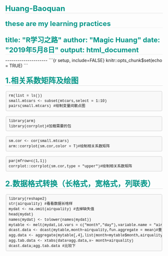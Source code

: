 # Huang-Baoquan
these are  my learning practices
---
title: "R学习之路"
author: "Magic Huang"
date: "2019年5月8日"
output: html_document
---
<meta charset="utf-8">
<meta name="viewport" content="width=device-width, initial-scale=1.0, user-scalable=yes">
<style>
/*
 * NOTE:
 * - The use of browser-specific styles (-moz-, -webkit-) should be avoided.
 *   If used, they may not render correctly for people reading the email in
 *   a different browser than the one from which the email was sent.
 * - The use of state-dependent styles (like a:hover) don't work because they
 *   don't match at the time the styles are made explicit. (In email, styles
 *   must be explicitly applied to all elements -- stylesheets get stripped.)
 */
/* This is the overall wrapper, it should be treated as the `body` section. */
.markdown-here-wrapper {
}
/* To add site specific rules, you can use the `data-md-url` attribute that we
   add to the wrapper element. Note that rules like this are used depending
   on the URL you're *sending* from, not the URL where the recipient views it.
*/
/* .markdown-here-wrapper[data-md-url*="mail.yahoo."] ul { color: red; } */
pre, code {
  font-size: 0.85em;
  font-family: Consolas, Inconsolata, Courier, monospace;
}
code {
  margin: 0 0.15em;
  padding: 0 0.3em;
  white-space: pre-wrap;
  border: 1px solid #EAEAEA;
  background-color: #F8F8F8;
  border-radius: 3px;
  display: inline; /* added to fix Yahoo block display of inline code */
}
pre {
  font-size: 1em;
  line-height: 1.2em;
}
pre code {
  white-space: pre;
  overflow: auto; /* fixes issue #70: Firefox/Thunderbird: Code blocks with horizontal scroll would have bad background colour */
  border-radius: 3px;
  border: 1px solid #CCC;
  padding: 0.5em 0.7em;
  display: block !important; /* added to counteract the Yahoo-specific `code` rule; without this, code blocks in Blogger are broken */
}
/* In edit mode, Wordpress uses a `* { font: ...;} rule+style that makes highlighted
code look non-monospace. This rule will override it. */
.markdown-here-wrapper[data-md-url*="wordpress."] code span {
  font: inherit;
}
/* Wordpress adds a grey background to `pre` elements that doesn't go well with
our syntax highlighting. */
.markdown-here-wrapper[data-md-url*="wordpress."] pre {
  background-color: transparent;
}
/* This spacing has been tweaked to closely match Gmail+Chrome "paragraph" (two line breaks) spacing.
Note that we only use a top margin and not a bottom margin -- this prevents the
"blank line" look at the top of the email (issue #243).
*/
p {
  /* !important is needed here because Hotmail/Outlook.com uses !important to
     kill the margin in <p>. We need this to win. */
  margin: 0 0 1.2em 0 !important;
}
table, pre, dl, blockquote, q, ul, ol {
  margin: 1.2em 0;
}
ul, ol {
  padding-left: 2em;
}
li {
  margin: 0.5em 0;
  font-size: 16px;
}
/* Space paragraphs in a list the same as the list itself. */
li p {
  /* Needs !important to override rule above. */
  margin: 0.5em 0 !important;
}
/* Smaller spacing for sub-lists */
ul ul, ul ol, ol ul, ol ol {
  margin: 0;
  padding-left: 1em;
}
/* Use letters for unordered-lists. (Like Github.) */
ul ul, ul, ul {
  list-style-type: square;
  font-size: 16px;
}
/* Use letters for sub-ordered-lists. (Like Github.) */
ol ol, ul ol {
  list-style-type: lower-roman;
}
/* Use Roman numerals for sub-sub-ordered lists. (Like Github.) */
ul ul ol, ul ol ol, ol ul ol, ol ol ol {
  list-style-type: lower-alpha;
}
dl {
  padding: 0;
}
dl dt {
  font-size: 1em;
  font-weight: bold;
  font-style: italic;
}
dl dd {
  margin: 0 0 1em;
  padding: 0 1em;
}
blockquote, q {
  border-left: 4px solid #DDD;
  padding: 0 1em;
  color: #777;
  quotes: none;
}
blockquote::before, blockquote::after, q::before, q::after {
  content: none;
}
h1, h2, h3, h4, h5, h6{margin:20px 0 10px;  padding:0;  font-weight: bold;  color:#009688;}
h1{font-size:24px;  border-bottom:1px solid #ddd;}
h2{font-size:22px;  border-bottom:1px solid #eee;}
h3{font-size:20px;}
h4{font-size:18px;}
h5{font-size:16px;}
h6{font-size:16px; color:#777;}
table {
  padding: 0;
  border-collapse: collapse;
  border-spacing: 0;
  font-size: 1em;
  font: inherit;
  border: 0;
}
tbody {
  margin: 0;
  padding: 0;
  border: 0;
}
table tr {
  border: 0;
  border-top: 1px solid #CCC;
  background-color: white;
  margin: 0;
  padding: 0;
}
table tr:nth-child(2n) {
  background-color: #F8F8F8;
}
table tr th, table tr td {
  font-size: 1em;
  border: 1px solid #CCC;
  margin: 0;
  padding: 0.5em 1em;
}
table tr th {
 font-weight: bold;
  background-color: #F0F0F0;
}
p {
  font-size: 16px;
  line-height: 1.75em;
  padding-right: 0.5em; 
  padding-left: 0.5em;
}
strong, b{color:#BF360C;}
--------------------- 
作者：等一杯咖啡 
来源：CSDN 
原文：https://blog.csdn.net/bskfnvjtlyzmv867/article/details/79011374 
版权声明：本文为博主原创文章，转载请附上博文链接！
</style>
--------------------- 
```{r setup, include=FALSE}
knitr::opts_chunk$set(echo = TRUE)
```

# 1.相关系数矩阵及绘图

```{r message=FALSE}
rm(list = ls())
small.mtcars <- subset(mtcars,select = 1:10)
pairs(small.mtcars) #绘制变量间散点图
```


```{r message=FALSE}
library(arm)
library(corrplot)#加载需要的包
```

```{r}
sm.cor <- cor(small.mtcars)
arm::corrplot(sm.cor,color = T)#绘制相关系数矩阵
```

```{r}
par(mfrow=c(1,1))
corrplot::corrplot(sm.cor,type = "upper")#绘制相关系数矩阵
```

# 2.数据格式转换（长格式，宽格式，列联表）
```{r message=FALSE}
library(reshape2)
str(airquality) #看看数据长啥样
mydat <- na.omit(airquality) #去掉缺失值
head(mydat)
names(mydat) <- tolower(names(mydat))
mytable <- melt(mydat,id.vars = c("month","day"),variable.name = "airquality")#转化为长格式
dcast.data <- dcast(mytable,month~airquality,fun.aggregate = mean)#重铸，以下方法为异曲同工
agg.data <- aggregate(mytable[,4],list(month=mytable$month,airquality=mytable$airquality),FUN=mean)
agg.tab.data <- xtabs(data=agg.data,x~ month+airquality)
dcast.data;agg.tab.data #比较下
```
